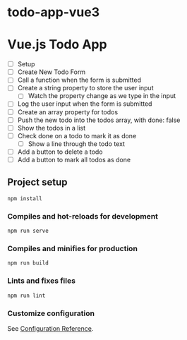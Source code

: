 # todo-app-vue3

# Vue.js Todo App

* [ ] Setup
* [ ] Create New Todo Form
* [ ] Call a function when the form is submitted
* [ ] Create a string property to store the user input
    * [ ] Watch the property change as we type in the input
* [ ] Log the user input when the form is submitted
* [ ] Create an array property for todos
* [ ] Push the new todo into the todos array, with done: false
* [ ] Show the todos in a list
* [ ] Check done on a todo to mark it as done
    * [ ] Show a line through the todo text
* [ ] Add a button to delete a todo
* [ ] Add a button to mark all todos as done

## Project setup
```
npm install
```

### Compiles and hot-reloads for development
```
npm run serve
```

### Compiles and minifies for production
```
npm run build
```

### Lints and fixes files
```
npm run lint
```

### Customize configuration
See [Configuration Reference](https://cli.vuejs.org/config/).
